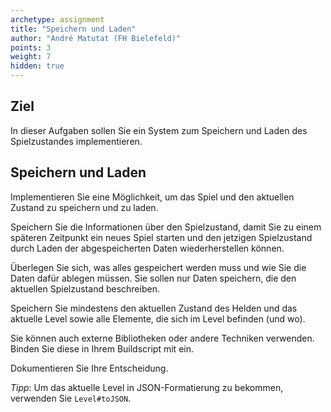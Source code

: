 ```yaml
---
archetype: assignment
title: "Speichern und Laden"
author: "André Matutat (FH Bielefeld)"
points: 3
weight: 7
hidden: true
---
```


## Ziel

In dieser Aufgaben sollen Sie ein System zum Speichern und Laden des Spielzustandes implementieren.

## Speichern und Laden

Implementieren Sie eine Möglichkeit, um das Spiel und den aktuellen Zustand zu speichern und zu laden.

Speichern Sie die Informationen über den Spielzustand, damit Sie zu einem späteren Zeitpunkt ein neues Spiel starten und den jetzigen Spielzustand durch Laden der abgespeicherten Daten wiederherstellen können.

Überlegen Sie sich, was alles gespeichert werden muss und wie Sie die Daten dafür ablegen müssen. Sie sollen nur Daten speichern, die den aktuellen Spielzustand beschreiben.

Speichern Sie mindestens den aktuellen Zustand des Helden und das aktuelle Level sowie alle Elemente, die sich im Level befinden (und wo).

Sie können auch externe Bibliotheken oder andere Techniken verwenden. Binden Sie diese in Ihrem Buildscript mit ein.

Dokumentieren Sie Ihre Entscheidung.

_Tipp_: Um das aktuelle Level in JSON-Formatierung zu bekommen, verwenden Sie `Level#toJSON`.
